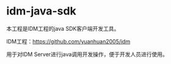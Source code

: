 idm-java-sdk
============

本工程是IDM工程的java SDK客户端开发工具。


IDM工程：https://github.com/yuanhuan2005/idm


用于对IDM Server进行java调用开发操作，便于开发人员进行使用。
